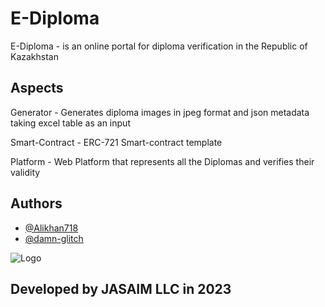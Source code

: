 # E-Diploma

E-Diploma - is an online portal for diploma verification in the Republic of Kazakhstan

## Aspects
Generator - Generates diploma images in jpeg format and json metadata taking excel table as an input

Smart-Contract - ERC-721 Smart-contract template

Platform - Web Platform that represents all the Diplomas and verifies their validity

## Authors

- [@Alikhan718](https://github.com/Alikhan718)
- [@damn-glitch](https://github.com/damn-glitch)


![Logo](https://lh3.googleusercontent.com/pw/AMWts8DGvdw3nQwEktplkH6dtqx1tpzWoLDt1C237fD3jYAwU-Uu2hTWXHt7UYS-zWSdOTHuCsOtpJefN6fu6dPpz5lPXblOTm8NOhpwKyzhnrHVFawP3bmTXo_0cpT7nIEsE6Xh3WkiexZxPv4vYUiORtFU=w843-h813-no?authuser=0)


## Developed by JASAIM LLC in 2023
